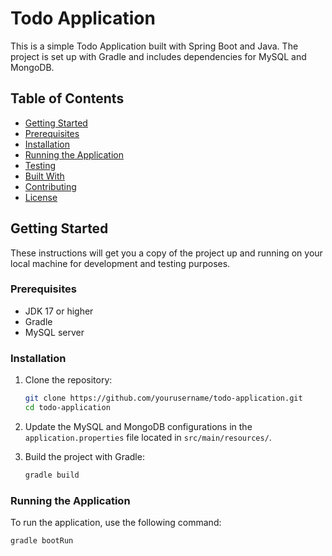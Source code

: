# Todo Application

This is a simple Todo Application built with Spring Boot and Java. The project is set up with Gradle and includes dependencies for MySQL and MongoDB.

## Table of Contents

- [Getting Started](#getting-started)
- [Prerequisites](#prerequisites)
- [Installation](#installation)
- [Running the Application](#running-the-application)
- [Testing](#testing)
- [Built With](#built-with)
- [Contributing](#contributing)
- [License](#license)

## Getting Started

These instructions will get you a copy of the project up and running on your local machine for development and testing purposes.

### Prerequisites

- JDK 17 or higher
- Gradle
- MySQL server


### Installation

1. Clone the repository:

    ```bash
    git clone https://github.com/yourusername/todo-application.git
    cd todo-application
    ```

2. Update the MySQL and MongoDB configurations in the `application.properties` file located in `src/main/resources/`.

3. Build the project with Gradle:

    ```bash
    gradle build
    ```

### Running the Application

To run the application, use the following command:

```bash
gradle bootRun





